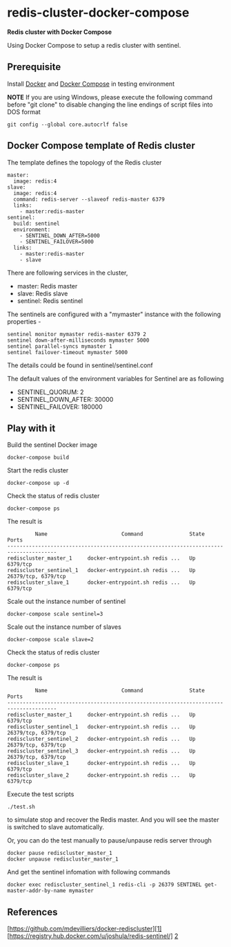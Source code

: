 # redis-cluster-docker-compose
**Redis cluster with Docker Compose**

Using Docker Compose to setup a redis cluster with sentinel.


## Prerequisite

Install [Docker][4] and [Docker Compose][3] in testing environment

**NOTE** If you are using Windows, please execute the following command before "git clone" to disable changing the line endings of script files into DOS format

```
git config --global core.autocrlf false
```

## Docker Compose template of Redis cluster

The template defines the topology of the Redis cluster

```
master:
  image: redis:4
slave:
  image: redis:4
  command: redis-server --slaveof redis-master 6379
  links:
    - master:redis-master
sentinel:
  build: sentinel
  environment:
    - SENTINEL_DOWN_AFTER=5000
    - SENTINEL_FAILOVER=5000    
  links:
    - master:redis-master
    - slave
```

There are following services in the cluster,

* master: Redis master
* slave:  Redis slave
* sentinel: Redis sentinel


The sentinels are configured with a "mymaster" instance with the following properties -

```
sentinel monitor mymaster redis-master 6379 2
sentinel down-after-milliseconds mymaster 5000
sentinel parallel-syncs mymaster 1
sentinel failover-timeout mymaster 5000
```

The details could be found in sentinel/sentinel.conf

The default values of the environment variables for Sentinel are as following

* SENTINEL_QUORUM: 2
* SENTINEL_DOWN_AFTER: 30000
* SENTINEL_FAILOVER: 180000



## Play with it

Build the sentinel Docker image

```
docker-compose build
```

Start the redis cluster

```
docker-compose up -d
```

Check the status of redis cluster

```
docker-compose ps
```

The result is

```
         Name                        Command               State          Ports        
--------------------------------------------------------------------------------------
rediscluster_master_1     docker-entrypoint.sh redis ...   Up      6379/tcp            
rediscluster_sentinel_1   docker-entrypoint.sh redis ...   Up      26379/tcp, 6379/tcp
rediscluster_slave_1      docker-entrypoint.sh redis ...   Up      6379/tcp     
```

Scale out the instance number of sentinel

```
docker-compose scale sentinel=3
```

Scale out the instance number of slaves

```
docker-compose scale slave=2
```

Check the status of redis cluster

```
docker-compose ps
```

The result is

```
         Name                        Command               State          Ports        
--------------------------------------------------------------------------------------
rediscluster_master_1     docker-entrypoint.sh redis ...   Up      6379/tcp            
rediscluster_sentinel_1   docker-entrypoint.sh redis ...   Up      26379/tcp, 6379/tcp
rediscluster_sentinel_2   docker-entrypoint.sh redis ...   Up      26379/tcp, 6379/tcp
rediscluster_sentinel_3   docker-entrypoint.sh redis ...   Up      26379/tcp, 6379/tcp
rediscluster_slave_1      docker-entrypoint.sh redis ...   Up      6379/tcp            
rediscluster_slave_2      docker-entrypoint.sh redis ...   Up      6379/tcp            
```

Execute the test scripts
```
./test.sh
```
to simulate stop and recover the Redis master. And you will see the master is switched to slave automatically.

Or, you can do the test manually to pause/unpause redis server through

```
docker pause rediscluster_master_1
docker unpause rediscluster_master_1
```
And get the sentinel infomation with following commands

```
docker exec rediscluster_sentinel_1 redis-cli -p 26379 SENTINEL get-master-addr-by-name mymaster
```

## References

[https://github.com/mdevilliers/docker-rediscluster][1]
[https://registry.hub.docker.com/u/joshula/redis-sentinel/] [2]

[1]: https://github.com/mdevilliers/docker-rediscluster
[2]: https://registry.hub.docker.com/u/joshula/redis-sentinel/
[3]: https://docs.docker.com/compose/
[4]: https://www.docker.com

